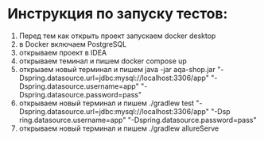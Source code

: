# Инструкция по запуску тестов:
1. Перед тем как открыть проект запускаем docker desktop
2. в Doсker включаем PostgreSQL
3. открываем проект в IDEA
4. открываем теминал и пишем docker compose up
5. открыаем новый терминал и пишем java -jar aqa-shop.jar "- Dspring.datasource.url=jdbc:mysql://localhost:3306/app" "- Dspring.datasource.username=app" "-Dspring.datasource.password=pass"
6. открываем новый терминал и пишем ./gradlew  test "-Dspring.datasource.url=jdbc:mysql://localhost:3306/app" "-Dsp
   ring.datasource.username=app" "-Dspring.datasource.password=pass"
7. открываем новый терминал и пишем ./gradlew allureServe
